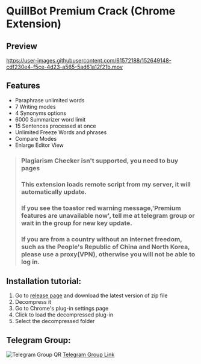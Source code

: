# QuillBot Premium Crack (Chrome Extension)

## Preview

https://user-images.githubusercontent.com/61572188/152649148-cdf230e4-f5ce-4d23-a565-5ad61a12f21b.mov

## Features

- Paraphrase unlimited words
- 7 Writing modes
- 4 Synonyms options
- 6000 Summarizer word limit
- 15 Sentences processed at once
- Unlimited Freeze Words and phrases
- Compare Modes
- Enlarge Editor View

> ### Plagiarism Checker isn't supported, you need to buy pages
> ### This extension loads remote script from my server, it will automatically update.
> ### If you see the toastor red warning message,'Premium features are unavailable now', tell me at telegram group or wait in the group for new key update.
> ### If you are from a country without an internet freedom, such as the People's Republic of China and North Korea, please use a proxy(VPN), otherwise you will not be able to log in.

## Installation tutorial:

1. Go to [release page](https://github.com/blueagler/QuillBot-Premium-Crack/releases) and download the latest version of zip file
2. Decompress it
3. Go to Chrome's plug-in settings page
4. Click to load the decompressed plug-in
5. Select the decompressed folder

## Telegram Group:
![Telegram Group QR](https://user-images.githubusercontent.com/61572188/152649250-317e8dba-8acb-460d-ae1d-2901503b6c73.jpg)
[Telegram Group Link](https://t.me/QuillBot_Premium_Crack)
